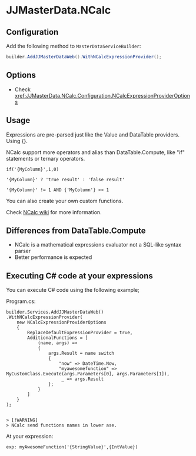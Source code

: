 # JJMasterData.NCalc

## Configuration
Add the following method to `MasterDataServiceBuilder`:
```cs
builder.AddJJMasterDataWeb().WithNCalcExpressionProvider();
```

## Options
- Check <xref:JJMasterData.NCalc.Configuration.NCalcExpressionProviderOptions>

## Usage
Expressions are pre-parsed just like the Value and DataTable providers. Using {}.

NCalc support more operators and alias than DataTable.Compute, like "if" statements or ternary operators.

```
if('{MyColumn}',1,0)
```

```
'{MyColumn}' ? 'true result' : 'false result'
```

```
'{MyColumn}' != 1 AND {'MyColumn'} <> 1
```

You can also create your own custom functions.

Check [NCalc wiki](https://github.com/ncalc/ncalc/wiki) for more information.

## Differences from DataTable.Compute
- NCalc is a mathematical expressions evaluator not a SQL-like syntax parser
- Better performance is expected

## Executing C# code at your expressions
You can execute C# code using the following example;

Program.cs:

```
builder.Services.AddJJMasterDataWeb()
.WithNCalcExpressionProvider(
    new NCalcExpressionProviderOptions
    {
        ReplaceDefaultExpressionProvider = true,
        AdditionalFunctions = [
            (name, args) =>
            {
                args.Result = name switch
                {
                    "now" => DateTime.Now,
                    "myawesomefunction" => MyCustomClass.Execute(args.Parameters[0], args.Parameters[1]),
                     _ => args.Result
                };
            }
        ]
    }
);


> [!WARNING] 
> NCalc send functions names in lower ase.
```
At your expression:
```
exp: myAwesomeFunction('{StringValue}',{IntValue})
```
